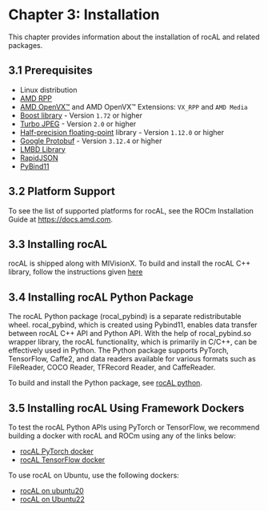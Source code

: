# Chapter 3: Installation

This chapter provides information about the installation of rocAL and related packages.  

## 3.1 Prerequisites 

* Linux distribution
*  [AMD RPP](https://github.com/GPUOpen-ProfessionalCompute-Libraries/rpp)
*  [AMD OpenVX&trade;](https://github.com/GPUOpen-ProfessionalCompute-Libraries/MIVisionX/tree/master/amd_openvx) and AMD OpenVX&trade; Extensions: `VX_RPP` and `AMD Media`
*  [Boost library](https://www.boost.org) - Version `1.72` or higher
*  [Turbo JPEG](https://libjpeg-turbo.org/) - Version `2.0` or higher
*  [Half-precision floating-point](https://half.sourceforge.net) library - Version `1.12.0` or higher
*  [Google Protobuf](https://developers.google.com/protocol-buffers) - Version `3.12.4` or higher
*  [LMBD Library](http://www.lmdb.tech/doc/)
*  [RapidJSON](https://github.com/Tencent/rapidjson)
*  [PyBind11](https://github.com/pybind/pybind11)

## 3.2 Platform Support

To see the list of supported platforms for rocAL, see the ROCm Installation Guide at https://docs.amd.com. 

## 3.3 Installing rocAL 

rocAL is shipped along with MIVisionX. To build and install the rocAL C++ library, follow the instructions given [here](https://github.com/GPUOpen-ProfessionalCompute-Libraries/MIVisionX#build--install-mivisionx)

## 3.4 Installing rocAL Python Package 

The rocAL Python package (rocal_pybind) is a separate redistributable wheel. rocal_pybind, which is created using Pybind11, enables data transfer between rocAL C++ API and Python API. With the help of rocal_pybind.so wrapper library, the rocAL functionality, which is primarily in C/C++, can be effectively used in Python. 
The Python package supports PyTorch, TensorFlow, Caffe2, and data readers available for various formats such as FileReader, COCO Reader, TFRecord Reader, and CaffeReader.

To build and install the Python package, see [rocAL python](https://github.com/GPUOpen-ProfessionalCompute-Libraries/MIVisionX/tree/master/rocAL/rocAL_pybind).

## 3.5 Installing rocAL Using Framework Dockers

To test the rocAL Python APIs using PyTorch or TensorFlow, we recommend building a docker with rocAL and ROCm using any of the links below:

- [rocAL PyTorch docker](https://github.com/GPUOpen-ProfessionalCompute-Libraries/MIVisionX/tree/master/docker/pytorch)
- [rocAL TensorFlow docker](https://github.com/GPUOpen-ProfessionalCompute-Libraries/MIVisionX/tree/master/docker/tensorflow)

To use rocAL on Ubuntu, use the following dockers:

- [rocAL on ubuntu20](https://github.com/GPUOpen-ProfessionalCompute-Libraries/MIVisionX/blob/master/docker/mivisionx-on-ubuntu20.dockerfile)
- [rocAL on Ubuntu22](https://github.com/GPUOpen-ProfessionalCompute-Libraries/MIVisionX/blob/master/docker/mivisionx-on-ubuntu22.dockerfile)
